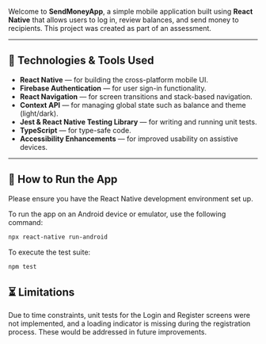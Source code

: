Welcome to **SendMoneyApp**, a simple mobile application built using **React Native** that allows users to log in, review balances, and send money to recipients. 
This project was created as part of an assessment.

---

## 📱 Technologies & Tools Used

- **React Native** — for building the cross-platform mobile UI.
- **Firebase Authentication** — for user sign-in functionality.
- **React Navigation** — for screen transitions and stack-based navigation.
- **Context API** — for managing global state such as balance and theme (light/dark).
- **Jest & React Native Testing Library** — for writing and running unit tests.
- **TypeScript** — for type-safe code.
- **Accessibility Enhancements** — for improved usability on assistive devices.

---

## 🚀 How to Run the App

Please ensure you have the React Native development environment set up.

To run the app on an Android device or emulator, use the following command:

```bash
npx react-native run-android
```

To execute the test suite:

```bash
npm test
```

## ⏳ Limitations
Due to time constraints, unit tests for the Login and Register screens were not implemented, and a loading indicator is missing during the registration process. These would be addressed in future improvements.
